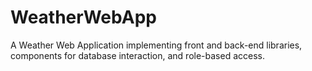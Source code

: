 # WeatherWebApp
A Weather Web Application implementing front and back-end libraries, components for database interaction, and role-based access.
